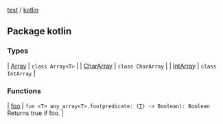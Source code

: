 [test](test/index) / [kotlin](test/kotlin/index)

## Package kotlin

### Types

| [Array](test/kotlin/-array/index) | `class Array<T>` |
| [CharArray](test/kotlin/-char-array/index) | `class CharArray` |
| [IntArray](test/kotlin/-int-array/index) | `class IntArray` |

### Functions

| [foo](test/kotlin/foo) | `fun <T> any_array<T>.foo(predicate: (`[`T`](test/kotlin/foo#T)`) -> Boolean): Boolean`<br>Returns true if foo. |


